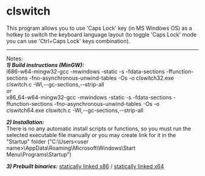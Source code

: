 # clswitch  

This program allows you to use 'Caps Lock' key (in MS Windows OS) as a hotkey to switch the keyboard language layout (to toggle 'Caps Lock' mode you can use 'Ctrl+Caps Lock' keys combination).  

---  
Notes:  
_**1) Build instructions (MinGW):**_  
i686-w64-mingw32-gcc -mwindows -static -s -fdata-sections -ffunction-sections -fno-asynchronous-unwind-tables -Os -o clswitch32.exe clswitch.c -Wl,--gc-sections,--strip-all  
_or_  
x86_64-w64-mingw32-gcc -mwindows -static -s -fdata-sections -ffunction-sections -fno-asynchronous-unwind-tables -Os -o clswitch64.exe clswitch.c -Wl,--gc-sections,--strip-all  
  
_**2) Installation:**_  
There is no any automatic install scripts or functions, so you must run the selected executable file manually or you may create link for it in the "Startup" folder ("C:\Users\<user name>\AppData\Roaming\Microsoft\Windows\Start Menu\Programs\Startup")  
  
_**3) Prebuilt binaries:**_ [statically linked x86](https://github.com/asimba/clswitch/releases/download/v1.0/clswitch32.7z) / [statically linked x64](https://github.com/asimba/clswitch/releases/download/v1.0/clswitch64.7z)
